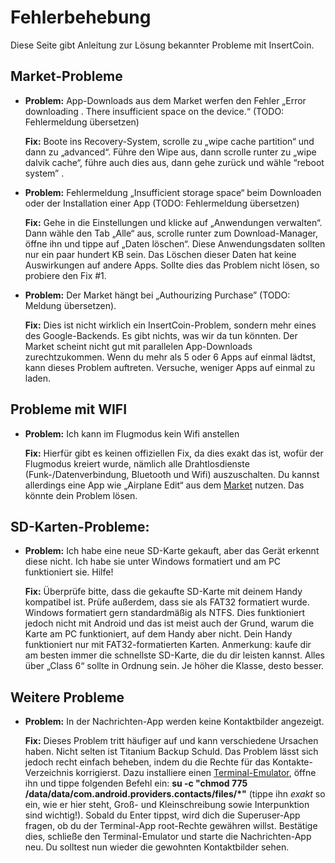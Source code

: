 # Fehlerbehebung
Diese Seite gibt Anleitung zur Lösung bekannter Probleme mit InsertCoin.

## Market-Probleme

* **Problem:** App-Downloads aus dem Market werfen den Fehler
  „Error downloading <application name>. There insufficient space on the device.“
  (TODO: Fehlermeldung übersetzen)
  
  **Fix:** Boote ins Recovery-System, scrolle zu „wipe cache partition“ und dann zu
  „advanced“. Führe den Wipe aus, dann scrolle runter zu „wipe dalvik cache“,
  führe auch dies aus, dann gehe zurück und wähle “reboot system” .
  
* **Problem:** Fehlermeldung „Insufficient storage space“ beim Downloaden oder der
  Installation einer App (TODO: Fehlermeldung übersetzen)
  
  **Fix:** Gehe in die Einstellungen und klicke auf „Anwendungen verwalten“.
  Dann wähle den Tab „Alle“ aus, scrolle runter zum Download-Manager, öffne ihn
  und tippe auf „Daten löschen“. Diese Anwendungsdaten sollten nur ein paar hundert KB sein.
  Das Löschen dieser Daten hat keine Auswirkungen auf andere Apps. Sollte dies das
  Problem nicht lösen, so probiere den Fix #1.
  
* **Problem:** Der Market hängt bei „Authourizing Purchase” (TODO: Meldung übersetzen).
  
  **Fix:** Dies ist nicht wirklich ein InsertCoin-Problem, sondern mehr eines des Google-Backends.
  Es gibt nichts, was wir da tun könnten. Der Market scheint nicht gut mit parallelen
  App-Downloads zurechtzukommen. Wenn du mehr als 5 oder 6 Apps auf einmal lädtst,
  kann dieses Problem auftreten. Versuche, weniger Apps auf einmal zu laden.


## Probleme mit WIFI

* **Problem:** Ich kann im Flugmodus kein Wifi anstellen
  
  **Fix:** Hierfür gibt es keinen offiziellen Fix, da dies exakt das ist, wofür der
  Flugmodus kreiert wurde, nämlich alle Drahtlosdienste (Funk-/Datenverbindung, Bluetooth
  und Wifi) auszuschalten.
  Du kannst allerdings eine App wie „Airplane Edit“ aus dem
  [Market](https://market.android.com/details?id=net.cenkalti.airplane&feature=search_result)
  nutzen. Das könnte dein Problem lösen.


## SD-Karten-Probleme:

* **Problem:** Ich habe eine neue SD-Karte gekauft, aber das Gerät erkennt diese nicht.
  Ich habe sie unter Windows formatiert und am PC funktioniert sie. Hilfe!
  
  **Fix:** Überprüfe bitte, dass die gekaufte SD-Karte mit deinem Handy kompatibel ist.
  Prüfe außerdem, dass sie als FAT32 formatiert wurde. Windows formatiert gern
  standardmäßig als NTFS. Dies funktioniert jedoch nicht mit Android und das ist meist
  auch der Grund, warum die Karte am PC funktioniert, auf dem Handy aber nicht.
  Dein Handy funktioniert nur mit FAT32-formatierten Karten.
  Anmerkung: kaufe dir am besten immer die schnellste SD-Karte, die du dir leisten kannst.
  Alles über „Class 6“ sollte in Ordnung sein. Je höher die Klasse, desto besser.


## Weitere Probleme

* **Problem:** In der Nachrichten-App werden keine Kontaktbilder angezeigt.
  
  **Fix:** Dieses Problem tritt häufiger auf und kann verschiedene Ursachen haben.
  Nicht selten ist Titanium Backup Schuld. Das Problem lässt sich jedoch recht einfach
  beheben, indem du die Rechte für das Kontakte-Verzeichnis korrigierst.
  Dazu installiere einen [Terminal-Emulator]((https://market.android.com/details?id=jackpal.androidterm)),
  öffne ihn und tippe folgenden Befehl ein:
  **su -c "chmod 775 /data/data/com.android.providers.contacts/files/\*"** (tippe ihn
  *exakt* so ein, wie er hier steht, Groß- und Kleinschreibung sowie Interpunktion sind
  wichtig!). Sobald du Enter tippst, wird dich die Superuser-App fragen, ob du der
  Terminal-App root-Rechte gewähren willst. Bestätige dies, schließe den Terminal-Emulator
  und starte die Nachrichten-App neu. Du solltest nun wieder die gewohnten Kontaktbilder
  sehen.